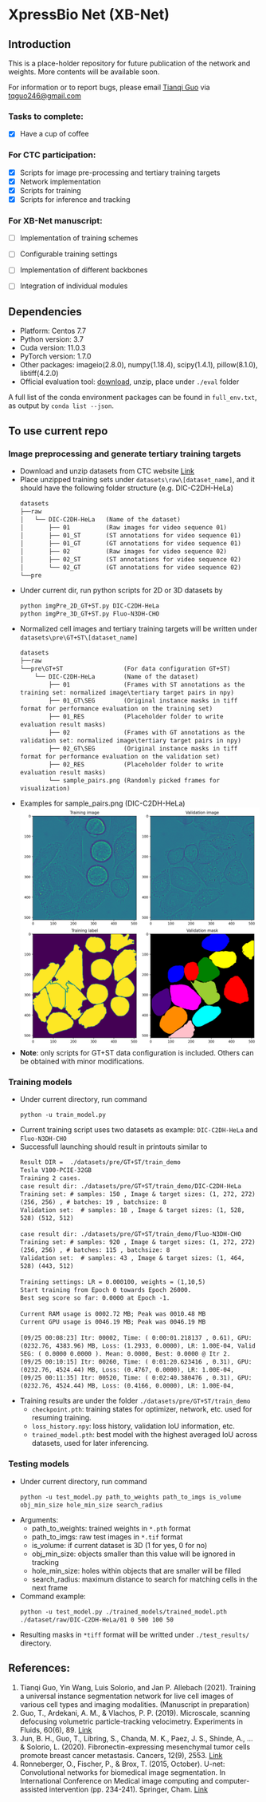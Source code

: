 # XpressBio Net (XB-Net)

## Introduction
This is a place-holder repository for future publication of the network and weights.
More contents will be available soon.

For information or to report bugs, please email [Tianqi Guo](https://www.linkedin.com/in/tianqi-guo-purdue/) via tqguo246@gmail.com

### Tasks to complete:
- [x] Have a cup of coffee

### For CTC participation: 
- [x] Scripts for image pre-processing and tertiary training targets
- [x] Network implementation 
- [x] Scripts for training
- [x] Scripts for inference and tracking

### For XB-Net manuscript: 
- [ ] Implementation of training schemes
- [ ] Configurable training settings
- [ ] Implementation of different backbones
- [ ] Integration of individual modules


## Dependencies
- Platform: Centos 7.7
- Python version: 3.7
- Cuda version: 11.0.3
- PyTorch version: 1.7.0
- Other packages: imageio(2.8.0), numpy(1.18.4), scipy(1.4.1), pillow(8.1.0), libtiff(4.2.0)
- Official evaluation tool: [download](http://celltrackingchallenge.net/evaluation-methodology/), unzip, place under `./eval` folder

A full list of the conda environment packages can be found in `full_env.txt`, as output by `conda list --json`.

## To use current repo
### Image preprocessing and generate tertiary training targets
- Download and unzip datasets from CTC website [Link](http://celltrackingchallenge.net/2d-datasets/)
- Place unzipped training sets under `datasets\raw\[dataset_name]`, and it should have the following folder structure (e.g. DIC-C2DH-HeLa)
  ```
  datasets
  ├──raw
  │   └── DIC-C2DH-HeLa   (Name of the dataset)
  │       ├── 01          (Raw images for video sequence 01)
  │       ├── 01_ST       (ST annotations for video sequence 01)
  │       ├── 01_GT       (GT annotations for video sequence 01)
  │       ├── 02          (Raw images for video sequence 02)
  │       ├── 02_ST       (ST annotations for video sequence 02)
  │       └── 02_GT       (GT annotations for video sequence 02)
  └──pre
  ```    
- Under current dir, run python scripts for 2D or 3D datasets by 
  ```
  python imgPre_2D_GT+ST.py DIC-C2DH-HeLa
  python imgPre_3D_GT+ST.py Fluo-N3DH-CHO
  ```
- Normalized cell images and tertiary training targets will be written under `datasets\pre\GT+ST\[dataset_name]`
  ```
  datasets
  ├──raw  
  └──pre\GT+ST                 (For data configuration GT+ST)                            
      └── DIC-C2DH-HeLa        (Name of the dataset)
          ├── 01               (Frames with ST annotations as the training set: normalized image\tertiary target pairs in npy)
          ├── 01_GT\SEG        (Original instance masks in tiff format for performance evaluation on the training set)
          ├── 01_RES           (Placeholder folder to write evaluation result masks)
          ├── 02               (Frames with GT annotations as the validation set: normalized image\tertiary target pairs in npy)
          ├── 02_GT\SEG        (Original instance masks in tiff format for performance evaluation on the validation set)
          ├── 02_RES           (Placeholder folder to write evaluation result masks)
          └── sample_pairs.png (Randomly picked frames for visualization)
  ```  
- Examples for sample_pairs.png (DIC-C2DH-HeLa)
  ![sample_pairs](/pics/sample_pairs.png)
- **Note**: only scripts for GT+ST data configuration is included. Others can be obtained with minor modifications.

### Training models
- Under current directory, run command
  ```
  python -u train_model.py
  ```
- Current training script uses two datasets as example: `DIC-C2DH-HeLa` and `Fluo-N3DH-CHO`
- Successfull launching should result in printouts similar to
  ```
  Result DIR =  ./datasets/pre/GT+ST/train_demo
  Tesla V100-PCIE-32GB  
  Training 2 cases.
  case result dir: ./datasets/pre/GT+ST/train_demo/DIC-C2DH-HeLa
  Training set: # samples: 150 , Image & target sizes: (1, 272, 272) (256, 256) , # batches: 19 , batchsize: 8
  Validation set:  # samples: 18 , Image & target sizes: (1, 528, 528) (512, 512)

  case result dir: ./datasets/pre/GT+ST/train_demo/Fluo-N3DH-CHO
  Training set: # samples: 920 , Image & target sizes: (1, 272, 272) (256, 256) , # batches: 115 , batchsize: 8
  Validation set:  # samples: 43 , Image & target sizes: (1, 464, 528) (443, 512)

  Training settings: LR = 0.000100, weights = (1,10,5)
  Start training from Epoch 0 towards Epoch 26000.
  Best seg score so far: 0.0000 at Epoch -1.

  Current RAM usage is 0002.72 MB; Peak was 0010.48 MB
  Current GPU usage is 0046.19 MB; Peak was 0046.19 MB

  [09/25 00:08:23] Itr: 00002, Time: ( 0:00:01.218137 , 0.61), GPU: (0232.76, 4383.96) MB, Loss: (1.2933, 0.0000), LR: 1.00E-04, Valid SEG: ( 0.0000 0.0000 ). Mean: 0.0000, Best: 0.0000 @ Itr 2.
  [09/25 00:10:15] Itr: 00260, Time: ( 0:01:20.623416 , 0.31), GPU: (0232.76, 4524.44) MB, Loss: (0.4767, 0.0000), LR: 1.00E-04, 
  [09/25 00:11:35] Itr: 00520, Time: ( 0:02:40.380476 , 0.31), GPU: (0232.76, 4524.44) MB, Loss: (0.4166, 0.0000), LR: 1.00E-04, 
  ```
- Training results are under the folder `./datasets/pre/GT+ST/train_demo`
  - `checkpoint.pth`: training states for optimizer, network, etc. used for resuming training.
  - `loss_history.npy`: loss history, validation IoU information, etc.
  - `trained_model.pth`: best model with the highest averaged IoU across datasets, used for later inferencing.

### Testing models
- Under current directory, run command
  ```
  python -u test_model.py path_to_weights path_to_imgs is_volume obj_min_size hole_min_size search_radius
  ```
- Arguments:
  - path_to_weights: trained weights in `*.pth` format
  - path_to_imgs: raw test images in `*.tif` format
  - is_volume: if current dataset is 3D (1 for yes, 0 for no)
  - obj_min_size: objects smaller than this value will be ignored in tracking
  - hole_min_size: holes within objects that are smaller will be filled 
  - search_radius: maximum distance to search for matching cells in the next frame
- Command example:
  ```
  python -u test_model.py ./trained_models/trained_model.pth ./dataset/raw/DIC-C2DH-HeLa/01 0 500 100 50
  ```
 - Resulting masks in `*tiff` format will be writted under `./test_results/` directory.
 
## References:
1. Tianqi Guo, Yin Wang, Luis Solorio, and Jan P. Allebach (2021). Training a universal instance segmentation network for live cell images of various cell types and imaging modalities. (Manuscript in preparation)
2. Guo, T., Ardekani, A. M., & Vlachos, P. P. (2019). Microscale, scanning defocusing volumetric particle-tracking velocimetry. Experiments in Fluids, 60(6), 89. [Link](https://link.springer.com/article/10.1007/s00348-019-2731-4)
3. Jun, B. H., Guo, T., Libring, S., Chanda, M. K., Paez, J. S., Shinde, A., ... & Solorio, L. (2020). Fibronectin-expressing mesenchymal tumor cells promote breast cancer metastasis. Cancers, 12(9), 2553. [Link](https://doi.org/10.3390/cancers12092553)
4. Ronneberger, O., Fischer, P., & Brox, T. (2015, October). U-net: Convolutional networks for biomedical image segmentation. In International Conference on Medical image computing and computer-assisted intervention (pp. 234-241). Springer, Cham. [Link](https://arxiv.org/abs/1505.04597)
